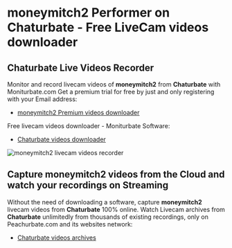 # moneymitch2 Performer on Chaturbate - Free LiveCam videos downloader

## Chaturbate Live Videos Recorder

Monitor and record livecam videos of **moneymitch2** from **Chaturbate** with Moniturbate.com
Get a premium trial for free by just and only registering with your Email address:
* [moneymitch2 Premium videos downloader](https://moniturbate.com/request-demo-licence-key.html)

Free livecam videos downloader - Moniturbate Software:
* [Chaturbate videos downloader](https://moniturbate.com/moniturbate-download-software.html)

![moneymitch2 livecam videos recorder](https://peachurnet.com/templates/moniturbate-software.png)


## Capture moneymitch2 videos from the Cloud and watch your recordings on Streaming

Without the need of downloading a software, capture **moneymitch2** livecam videos from **Chaturbate** 100% online.
Watch Livecam archives from **Chaturbate** unlimitedly from thousands of existing recordings, only on Peachurbate.com and its websites network:
* [Chaturbate videos archives](https://peachurnet.com/)